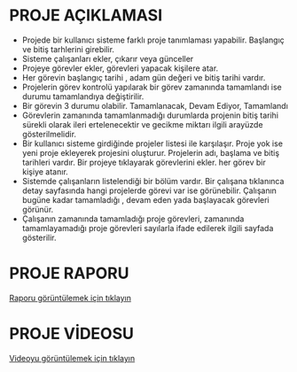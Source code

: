 # PROJE AÇIKLAMASI

- Projede bir kullanıcı sisteme farklı proje tanımlaması yapabilir. Başlangıç ve bitiş tarhlerini girebilir. 
- Sisteme çalışanları ekler, çıkarır veya günceller 
- Projeye görevler ekler, görevleri yapacak kişilere atar. 
- Her görevin başlangıç tarihi , adam gün değeri ve bitiş tarihi vardır. 
- Projelerin görev kontrolü yapılarak bir görev zamanında tamamlandı ise durumu tamamlandıya değiştirilir. 
- Bir görevin 3 durumu olabilir. Tamamlanacak, Devam Ediyor, Tamamlandı
- Görevlerin zamanında tamamlanmadığı durumlarda projenin bitiş tarihi sürekli olarak ileri ertelenecektir ve gecikme miktarı ilgili arayüzde gösterilmelidir. 
- Bir kullanıcı sisteme girdiğinde projeler listesi ile karşılaşır. Proje yok ise yeni proje ekleyerek projesini oluşturur. Projelerin adı, başlama ve bitiş tarihleri vardır. Bir projeye tıklayarak görevlerini ekler. her görev bir  kişiye atanır. 
- Sistemde çalışanların listelendiği bir bölüm vardır. Bir çalışana tıklanınca detay sayfasında hangi projelerde görevi var ise görünebilir.  Çalışanın bugüne kadar tamamladığı , devam eden yada başlayacak görevleri görünür. 
- Çalışanın zamanında tamamladığı proje görevleri, zamanında tamamlayamadığı proje görevleri sayılarla ifade edilerek ilgili sayfada  gösterilir.

# PROJE RAPORU

[Raporu görüntülemek için tıklayın](Rapor.pdf)

# PROJE VİDEOSU

[Videoyu görüntülemek için tıklayın](https://www.youtube.com/watch?v=bmfmbanhMKc&ab_channel=BATUHANAYDIN)
